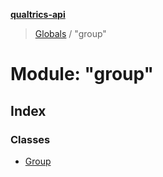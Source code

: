 **[qualtrics-api](../README.md)**

> [Globals](../globals.md) / "group"

# Module: "group"

## Index

### Classes

* [Group](../classes/_group_.group.md)
